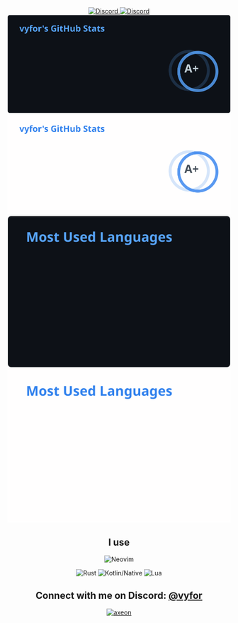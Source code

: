 <div align="center">
  <a href="https://github.com/vyfor/cord.nvim#gh-dark-mode-only" title="View Plugin">
    <img src="https://lanyard.cnrad.dev/api/446729269872427018?hideStatus=true&bg=00000000&idleMessage=idle&borderRadius=0&ignoreAppId=978995592736944188&theme=dark" alt="Discord" />
  </a>
  <a href="https://github.com/vyfor/cord.nvim#gh-light-mode-only" title="View Plugin">
    <img src="https://lanyard.cnrad.dev/api/446729269872427018?hideStatus=true&bg=00000000&idleMessage=idle&borderRadius=0&ignoreAppId=978995592736944188&theme=light" alt="Discord" />
  </a>
  
  <br>
  
  <a href="https://github.com/vyfor#gh-dark-mode-only">
    <img src="./assets/stats_dark.svg" alt="vyfor's stats" />
  </a>
  <a href="https://github.com/vyfor#gh-light-mode-only">
    <img src="./assets/stats_light.svg" alt="vyfor's stats" />
  </a>

  <a href="https://github.com/vyfor#gh-dark-mode-only">
    <img align="bottom" src="./assets/languages_dark.svg" alt="vyfor's top langs" />
  </a>
  <a href="https://github.com/vyfor#gh-light-mode-only">
    <img align="bottom" src="./assets/languages_light.svg" alt="vyfor's top langs" />
  </a>
  
  <h2>I use</h3>
  
  <p>
    <img src="https://img.shields.io/badge/Neovim-116aab.svg?&amp;style=for-the-badge&amp;logo=neovim&amp;logoColor=white" alt="Neovim">
  </p>
  <p>
    <img src="https://img.shields.io/badge/rust-%23000000.svg?style=for-the-badge&amp;logo=rust&amp;logoColor=white" alt="Rust">
    <img src="https://img.shields.io/badge/kotlin/native-%237F52FF.svg?style=for-the-badge&amp;logo=kotlin&amp;logoColor=white" alt="Kotlin/Native">
    <img src="https://img.shields.io/badge/lua-%232C2D72.svg?style=for-the-badge&amp;logo=lua&amp;logoColor=white" alt="Lua">
  </p>
  
  <h2>Connect with me on Discord: <a href="https://discord.com/users/446729269872427018" title="vyfor">@vyfor</a></h2>
  <a href="https://discord.gg/mw27xdA3wh"><img src="https://discord.com/api/guilds/1075450745232564245/widget.png?style=banner3" alt="axeon"/></a>
</div>
